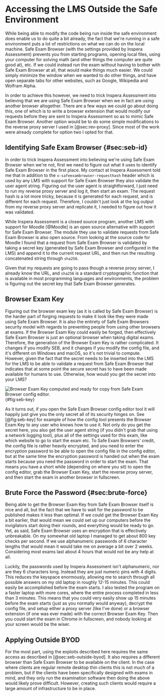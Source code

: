 # Accessing the LMS Outside the Safe Environment
While being able to modify the code being run inside the safe environment does
enable us to do quite a bit already, the fact that we're running in a safe
environment puts a lot of restrictions on what we can do on the local machine.
Safe Exam Browser (with the settings provided by Inspera Assessment) prevents
you from starting programs, opening local files, using your computer for solving
math (and other things the computer are quite good at), etc. If we could instead
run the exam without having to bother with Safe Exam Browser at all, that would
make things much easier. We could simply minimize the window when we wanted to
do other things, and have open separate tabs for other websites, such as Google,
Wikipedia and Wolfram Alpha.

In order to achieve this however, we need to trick Inspera Assessment into
believing that we are using Safe Exam Browser when we in fact are using another
browser altogether. There are a few ways we could go about doing this, one of
which is to write a browser extension that would modify our requests before they
are sent to Inspera Assessment so as to mimic Safe Exam Browser. Another option
would be to do some simple modifications to the reverse proxy server I used in
[@sec:rev-proxy]. Since most of the work were already complete for option two I
opted for that.

## Identifying Safe Exam Browser {#sec:seb-id}
In order to trick Inspera Assessment into believing we're using Safe Exam
Browser when we're not, first we need to figure out what it uses to identify
Safe Exam Browser in the first place. My contact at Inspera Assessment told me
that in addition to the `x-safeexambrowser-requesthash` header which is used by
any LMS with support for Safe Exam Browser they also validate the user agent
string. Figuring out the user agent is straightforward, I just need to run my
reverse proxy server and log it, then start an exam. The request hash is a lot
more tricky, because it is generated for each request, and is different for each
request. Therefore, I couldn't just look at the log output from my reverse proxy
server and replicate it, I needed to figure out how it was validated.

While Inspera Assessment is a closed source program, another LMS with support
for Moodle [@Moodle] is an open source alternative with support for Safe Exam
Browser. The module they use to validate requests from Safe Exam Browser is also
open source. From looking at the source code for Moodle I found that a request
from Safe Exam Browser is validated by taking a secret key (generated by Safe
Exam Browser and configured in the LMS) and append it to the current request
URL, and then run the resulting concatenated string through `sha256`.

Given that my requests are going to pass though a reverse proxy server, I
already know the URL, and `sha256` is a standard cryptographic function that
is available in most programming languages and environments, the problem is
figuring out the secret key that Safe Exam Browser generates.

## Browser Exam Key
Figuring out the browser exam key (as it is called by Safe Exam Browser) is the
harder part of forging requests to make it look like they were made using Safe
Exam Browser. It is also the entirety of Safe Exam Browsers security model with
regards to preventing people from using other browsers at exams. If the Browser
Exam Key could easily be forged, then effectively Safe Exam Browser is just an
optional browser when taking digital exams. Therefore, the generation of the
Browser Exam Key is rather complicated. It changes if you modify SEB, and it
changes if you modify the config file, and it's different on Windows and macOS,
so it's not trivial to compute. However, given the fact that the secret needs to
be inserted into the LMS for the LMS to be able to validate a request from Safe
Exam Browser that indicates that at some point the secure secret has to have
been made available for humans to use. Otherwise, how would you get the secret
into your LMS?

![Browser Exam Key computed and ready for copy from Safe Exam Browser config editor.](src/chapter-3/seb-key){#fig:seb-key}

As it turns out, if you open the Safe Exam Browser config editor tool it will
happily just give you the only secret all of its security hinges on. See
[@fig:seb-key] for example of how the config tool presents the Browser Exam Key
to any user who knows how to use it. Not only do you get the secret here, you
also get the user agent string (if you didn't grab that using a network logging
tool), plus all of the settings used for this exam, like which website to go to
start the exam etc. To Safe Exam Browsers' credit, the config file is rather
heavily encrypted, and you need to enter the encryption password to be able to
open the config file in the config editor, but at the same time the encryption
password is handed out when the exam starts because you need the password in
order to start the exam. That means you have a short while (depending on where
you sit) to open the config editor, grab the Browser Exam Key, start the reverse
proxy server, and then start the exam in another browser in fullscreen.

## Brute Force the Password {#sec:brute-force}
Being able to get the Browser Exam Key from Safe Exam Browser itself is nice and
all, but the fact that we have to wait for the password to be published makes it
less than optimal. If we could get the Browser Exam Key a bit earlier, that
would mean we could set up our computers before the invigilators start doing
their rounds, and everything would be ready to go. Yet, as said, Safe Exam
Browser uses an encryption that is effectively unbreakable. On my somewhat old
laptop I managed to get about 800 key checks per second. If we use alphanumeric
passwords of 6 character lengths that would mean it would take me on average a
bit over 2 weeks. Considering most exams last about 4 hours that would not be
any help at all.

Luckily, the passwords used by Inspera Assessment isn't alphanumeric, nor are
they 6 characters long. Instead they are just numeric pins with 4 digits. This
reduces the keyspace enormously, allowing me to search through all possible
answers on my old laptop in roughly 12-15 minutes. This could easily be
accomplished before the exam starts. I also tested the program on a faster
laptop with more cores, where the entire process completed in less than 3
minutes. This means that you could very easily show up 15 minutes before the
exam starts (just as you normally would anyway), decrypt the config file, and
setup either a proxy server (like I've done) or a browser extension (if one was
ever made) with the correct Browser Exam Key. Then you could start the exam in
Chrome in fullscreen, and nobody looking at your screen would be the wiser.

## Applying Outside BYOD
For the most part, using the exploits described here requires the same access
as described in [@sec:seb-outside-byod]. It also requires a different browser
than Safe Exam Browser to be available on the client. In the case where clients
are regular remote desktop thin clients this is not much of a problem, but if
the clients have been specifically designed with exams in mind, and they only
run the examination software then doing the above would likely prove difficult.
However, creating such clients would require a large amount of infrastructure to
be in place.
